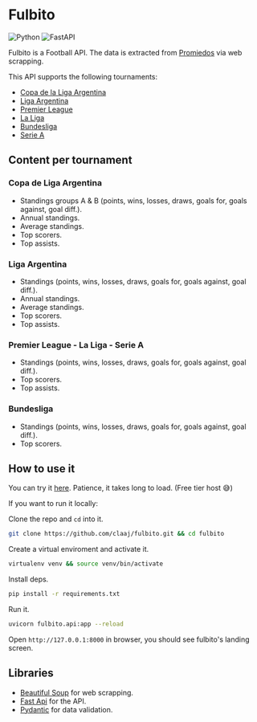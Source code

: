 # Fulbito
![Python](https://img.shields.io/badge/python-3670A0?style=for-the-badge&logo=python&logoColor=ffdd54)
![FastAPI](https://img.shields.io/badge/FastAPI-005571?style=for-the-badge&logo=fastapi)

Fulbito is a Football API. The data is extracted from [Promiedos](https://promiedos.com.ar) via web scrapping.

This API supports the following tournaments:
- [Copa de la Liga Argentina](https://fulbito-mozb.onrender.com/copa-de-la-liga)
- [Liga Argentina](https://fulbito-mozb.onrender.com/liga-argentina)
- [Premier League](https://fulbito-mozb.onrender.com/premier-league)
- [La Liga](https://fulbito-mozb.onrender.com/premier-league)
- [Bundesliga](https://fulbito-mozb.onrender.com/premier-league)
- [Serie A](https://fulbito-mozb.onrender.com/premier-league)

## Content per tournament
### Copa de Liga Argentina
- Standings groups A & B (points, wins, losses, draws, goals for, goals against, goal diff.).
- Annual standings.
- Average standings.
- Top scorers.
- Top assists.

### Liga Argentina
- Standings (points, wins, losses, draws, goals for, goals against, goal diff.).
- Annual standings.
- Average standings.
- Top scorers.
- Top assists.

### Premier League - La Liga - Serie A 
- Standings (points, wins, losses, draws, goals for, goals against, goal diff.).
- Top scorers.
- Top assists.

### Bundesliga
- Standings (points, wins, losses, draws, goals for, goals against, goal diff.).
- Top scorers.

## How to use it
You can try it [here](https://fulbito-mozb.onrender.com/). Patience, it takes long to load. (Free tier host 😅) 

If you want to run it locally:

Clone the repo and `cd` into it.
```sh
git clone https://github.com/claaj/fulbito.git && cd fulbito
```

Create a virtual enviroment and activate it.
```sh
virtualenv venv && source venv/bin/activate
```

Install deps.
```sh
pip install -r requirements.txt
```

Run it.
```sh
uvicorn fulbito.api:app --reload
```

Open `http://127.0.0.1:8000` in browser, you should see fulbito's landing screen.

## Libraries
- [Beautiful Soup](https://www.crummy.com/software/BeautifulSoup/) for web scrapping.
- [Fast Api](https://fastapi.tiangolo.com/) for the API.
- [Pydantic](https://pydantic.dev/) for data validation.
